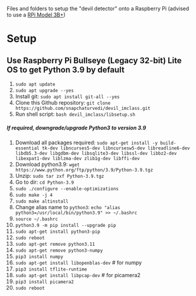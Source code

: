 Files and folders to setup the "devil detector" onto a Raspberry Pi (advised to use a [RPi Model 3B+](https://www.raspberrypi.com/products/raspberry-pi-3-model-b-plus/))

# Setup
## Use Raspberry Pi Bullseye (Legacy 32-bit) Lite OS to get Python 3.9 by default
1. ```sudo apt update``` 
2.	```sudo apt upgrade --yes```
3.	Install git: ```sudo apt install git-all --yes```
4.	Clone this Github repository: ```git clone https://github.com/snapchaturvedi/devil_imclass.git```
5.	Run shell script: ```bash devil_imclass/libsetup.sh```

##### If required, downgrade/upgrade Python3 to version 3.9
1.	Download all packages required: ```sudo apt-get install -y build-essential tk-dev libncurses5-dev libncursesw5-dev libreadline6-dev libdb5.3-dev libgdbm-dev libsqlite3-dev libssl-dev libbz2-dev libexpat1-dev liblzma-dev zlib1g-dev libffi-dev```
2.	Download python3.9: ```wget https://www.python.org/ftp/python/3.9/Python-3.9.tgz```
3.	Unzip: ```sudo tar zxf Python-3.9.tgz```
4.	Go to dir: ```cd Python-3.9```
5.	```sudo ./configure --enable-optimizations```
6.	```sudo make -j 4```
7.	```sudo make altinstall```
8.	Change alias name to ```python3```: ```echo "alias python3=/usr/local/bin/python3.9" >> ~/.bashrc```
9.	```source ~/.bashrc```
10.	```python3.9 -m pip install --upgrade pip```
11.	```sudo apt-get install python3-pip```
12.	```sudo reboot```
13. ```sudo apt-get remove python3.11```
14.	```sudo apt-get remove python3-numpy```
15.	```pip3 install numpy```
16.	```sudo apt-get install libopenblas-dev``` # for numpy
17.	```pip3 install tflite-runtime```
18.	```sudo apt-get install libpcap-dev``` # for picamera2
19.	```pip3 install picamera2```
20. ```sudo reboot```
